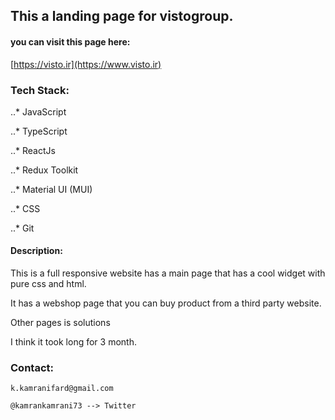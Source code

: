 ## This a landing page for vistogroup.

#### you can visit this page here:

[https://visto.ir](https://www.visto.ir)


### Tech Stack:

..* JavaScript

..* TypeScript

..* ReactJs

..* Redux Toolkit

..* Material UI (MUI)

..* CSS

..* Git


#### Description:

This is a full responsive website has a main page that has a cool widget with pure css and html.

It has a webshop page that you can buy product from a third party website.

Other pages is solutions

I think it took long for 3 month.


### Contact:

```
k.kamranifard@gmail.com

@kamrankamrani73 --> Twitter
```